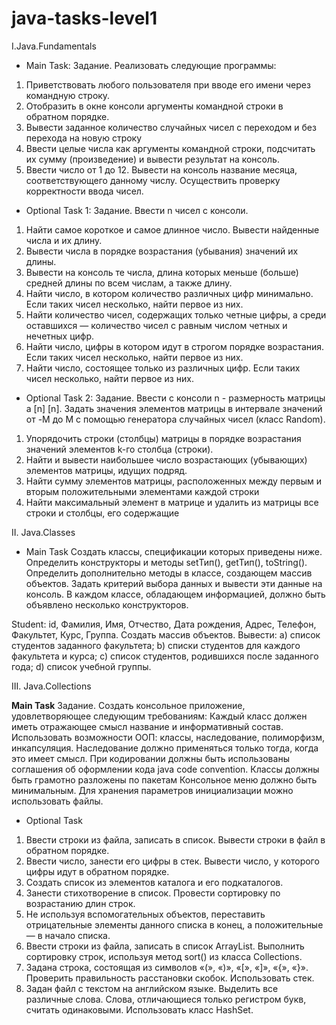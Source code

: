 # java-tasks-level1

I.Java.Fundamentals

 - Main Task:
 Задание. Реализовать следующие программы:
1. Приветствовать любого пользователя при вводе его имени через командную строку.
2. Отобразить в окне консоли аргументы командной строки в обратном порядке.
3. Вывести заданное количество случайных чисел с переходом и без перехода на новую строку
4. Ввести целые числа как аргументы командной строки, подсчитать их сумму (произведение) и вывести результат на консоль.
5. Ввести число от 1 до 12. Вывести на консоль название месяца, соответствующего данному числу. Осуществить проверку корректности ввода чисел.


 - Optional Task 1:
 Задание. Ввести n чисел с консоли.
1. Найти самое короткое и самое длинное число. Вывести найденные числа и их длину.
2. Вывести числа в порядке возрастания (убывания) значений их длины.
3. Вывести на консоль те числа, длина которых меньше (больше) средней длины по всем числам, а также длину.
4. Найти число, в котором количество различных цифр минимально. Если таких чисел несколько, найти первое из них.
5. Найти количество чисел, содержащих только четные цифры, а среди оставшихся — количество чисел с равным числом четных и нечетных цифр.
6. Найти число, цифры в котором идут в строгом порядке возрастания. Если таких чисел несколько, найти первое из них.
7. Найти число, состоящее только из различных цифр. Если таких чисел несколько, найти первое из них.

 - Optional Task 2:
 Задание. Ввести с консоли n - размерность матрицы a [n] [n]. 
 Задать значения элементов матрицы в интервале значений от -M до M с помощью генератора случайных чисел (класс Random).
1. Упорядочить строки (столбцы) матрицы в порядке возрастания значений элементов k-го столбца (строки).
2. Найти и вывести наибольшее число возрастающих (убывающих) элементов матрицы, идущих подряд.
3. Найти сумму элементов матрицы, расположенных между первым и вторым положительными элементами каждой строки
4. Найти максимальный элемент в матрице и удалить из матрицы все строки и столбцы, его содержащие

II. Java.Classes

 - Main Task
 Создать классы, спецификации которых приведены ниже. 
 Определить конструкторы и методы setТип(), getТип(), toString(). 
 Определить дополнительно методы в классе, создающем массив объектов. 
 Задать критерий выбора данных и вывести эти данные на консоль. 
 В каждом классе, обладающем информацией, должно быть объявлено несколько конструкторов.

Student: id, Фамилия, Имя, Отчество, Дата рождения, Адрес, Телефон, Факультет, Курс, Группа.
Создать массив объектов. Вывести:
a) список студентов заданного факультета;
b) списки студентов для каждого факультета и курса;
c) список студентов, родившихся после заданного года;
d) список учебной группы.

III. Java.Collections

 **Main Task**
 Задание. Создать консольное приложение, удовлетворяющее следующим требованиям:
Каждый класс должен иметь отражающее смысл название и информативный состав.
Использовать возможности ООП: классы, наследование, полиморфизм, инкапсуляция.
Наследование должно применяться только тогда, когда это имеет смысл.
При кодировании должны быть использованы соглашения об оформлении кода java code convention.
Классы должны быть грамотно разложены по пакетам
Консольное меню должно быть минимальным.
Для хранения параметров инициализации можно использовать файлы.

- Optional Task
1. Ввести строки из файла, записать в список. Вывести строки в файл в обратном порядке.
2. Ввести число, занести его цифры в стек. Вывести число, у которого цифры идут в обратном порядке.
3. Создать список из элементов каталога и его подкаталогов.
4. Занести стихотворение в список. Провести сортировку по возрастанию длин строк.
5. Не используя вспомогательных объектов, переставить отрицательные элементы данного списка в конец, а положительные — в начало списка.
6. Ввести строки из файла, записать в список ArrayList. Выполнить сортировку строк, используя метод sort() из класса Collections.
7. Задана строка, состоящая из символов «(», «)», «[», «]», «{», «}». Проверить правильность расстановки скобок. Использовать стек.
8. Задан файл с текстом на английском языке. Выделить все различные слова. Слова, отличающиеся только регистром букв, считать одинаковыми. Использовать класс HashSet.